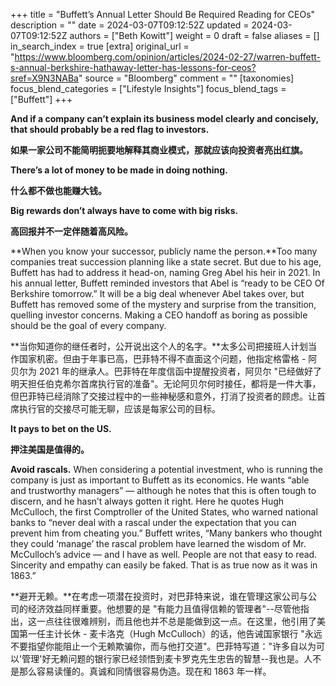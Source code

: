 +++
title = "Buffett’s Annual Letter Should Be Required Reading for CEOs"
description = ""
date = 2024-03-07T09:12:52Z
updated = 2024-03-07T09:12:52Z
authors = ["Beth Kowitt"]
weight = 0
draft = false
aliases = []
in_search_index = true
[extra]
original_url = "https://www.bloomberg.com/opinion/articles/2024-02-27/warren-buffett-s-annual-berkshire-hathaway-letter-has-lessons-for-ceos?sref=X9N3NABa"
source = "Bloomberg"
comment = ""
[taxonomies]
focus_blend_categories = ["Lifestyle Insights"]
focus_blend_tags = ["Buffett"]
+++

**And if a company can’t explain its business model clearly and concisely, that should probably be a red flag to investors.**

**如果一家公司不能简明扼要地解释其商业模式，那就应该向投资者亮出红旗。**

**There’s a lot of money to be made in doing nothing.**

**什么都不做也能赚大钱。**

**Big rewards don’t always have to come with big risks.**

**高回报并不一定伴随着高风险。**

**When you know your successor, publicly name the person.**Too many companies treat succession planning like a state secret. But due to his age, Buffett has had to address it head-on, naming Greg Abel his heir in 2021. In his annual letter, Buffett reminded investors that Abel is “ready to be CEO Of Berkshire tomorrow.” It will be a big deal whenever Abel takes over, but Buffett has removed some of the mystery and surprise from the transition, quelling investor concerns. Making a CEO handoff as boring as possible should be the goal of every company.

**当你知道你的继任者时，公开说出这个人的名字。**太多公司把接班人计划当作国家机密。但由于年事已高，巴菲特不得不直面这个问题，他指定格雷格 - 阿贝尔为 2021 年的继承人。巴菲特在年度信函中提醒投资者，阿贝尔 "已经做好了明天担任伯克希尔首席执行官的准备"。无论阿贝尔何时接任，都将是一件大事，但巴菲特已经消除了交接过程中的一些神秘感和意外，打消了投资者的顾虑。让首席执行官的交接尽可能无聊，应该是每家公司的目标。

**It pays to bet on the US.**

**押注美国是值得的。**

**Avoid rascals.** When considering a potential investment, who is running the company is just as important to Buffett as its economics. He wants “able and trustworthy managers” — although he notes that this is often tough to discern, and he hasn’t always gotten it right. Here he quotes Hugh McCulloch, the first Comptroller of the United States, who warned national banks to “never deal with a rascal under the expectation that you can prevent him from cheating you.” Buffett writes, “Many bankers who thought they could ‘manage’ the rascal problem have learned the wisdom of Mr. McCulloch’s advice — and I have as well. People are not that easy to read. Sincerity and empathy can easily be faked. That is as true now as it was in 1863.”

**避开无赖。**在考虑一项潜在投资时，对巴菲特来说，谁在管理这家公司与公司的经济效益同样重要。他想要的是 "有能力且值得信赖的管理者"--尽管他指出，这一点往往很难辨别，而且他也并不总是能做到这一点。在这里，他引用了美国第一任主计长休 - 麦卡洛克（Hugh McCulloch）的话，他告诫国家银行 "永远不要指望你能阻止一个无赖欺骗你，而与他打交道"。巴菲特写道："许多自以为可以'管理'好无赖问题的银行家已经领悟到麦卡罗克先生忠告的智慧--我也是。人不是那么容易读懂的。真诚和同情很容易伪造。现在和 1863 年一样。


